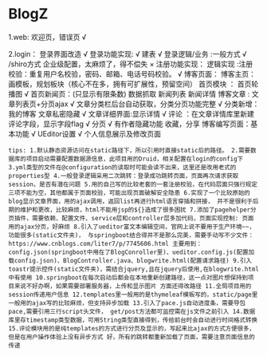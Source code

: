 # BlogZ

1.web:
    欢迎页，错误页 √
    
2.login：
    登录界面改造 √
    登录功能实现: √
        建表  √
        登录逻辑/业务 :一般方式 √  /shiro方式 企业级配置，太麻烦了，得不偿失 ×
    注册功能实现：
        逻辑实现 :注册校验：重复用户名校验，密码、邮箱、电话号码校验。 √
    博客页面：
        博客主页：画模板，规划板块（核心不在多，拥有可扩展性，预留空间）
            首页模块 ：
                        首页轮播图 √
                        首页新闻页：(只显示有限条数)
                                    数据抓取
                                    新闻列表
                                    新闻详情
            博客文章 : 文章列表页+分页ajax √
                       文章分类栏后台自动获取，分类分页功能完整 √
                                    分类新增：我的博客
                       文章私密隐藏 √
                       文章详细界面:显示详情 √
                                    评论 ：在文章详情库里新建评论字段，显示字段flag √
                                                                            分页  √
                                           有作者隐藏功能
                                           收藏，分享
                       博客编写页面：基本功能 √ 
                                    UEditor设置 √
                       个人信息展示及修改页面
                       
                       
                       



`tips:
1.默认静态资源访问在static路径下，所以引用时直接static后的路径。
2.需要数据库的项目启动需要配置数据源信息，此项目用的Druid，相关配置在login的config下
3.yml类型的文件在@configuration的读取时可能会读不出来，这里还是改用老式的properties型
4.一般登录逻辑采用二次跳转：登录成功跳转页面，页面再次请求获取session，是否有潜在问题
5.用的自己写的比较老套的一套注册校验，在代码层面只强行规定三项不能为空，其他都属于页面校验，可能出现页面破解安全隐患
6.实现了一个比较原始的blog显示文章界面，用的ajax调用，返回list再进行html语言穿插和拼接，
    并不是很利于后期的维护和更改，比较麻烦，html不能用jsp的${}造成了很多困扰
7.添加了pagehelper分页插件，需要依赖、配置文件、service层和controller层多加代码，页面实现控制:
    页面用的ajax分页，好麻烦
8.引入了ueditor富文本编辑空间，官网上说不要用于生产环境~~，功能很多(static文件夹)，
    与springboot结合得并不是那么完美，需要手动写不少文件：https://www.cnblogs.com/liter7/p/7745606.html
    主要用到：config.json(springboot中用在了BlogConroller里)、ueditor.config.js(配置加载config.json)、BlogController.java、blogwrite.html(配置请求路径)
9.引入toastr提示控件(static文件夹)，需结合jquery,且在jquery后使用,在blogwrite.html中有使用
10.springboot在每次启动后都会在本地重新创建路径，这一点对图片想保持到项目来说不好办啊，如果需要部署服务器，上传和显示图片
    方面还得改路径
11.全局项目用的session传递用户信息
12.templates里一般用的是thymeleaf模板写的，static/page里一般用的ajax写的比较麻烦，但支持异步加载
13.引入了pace.js自动进度条，需要导包pace,需要引用三行script头文件，
    get/post方法都可监控需在js文件之前引入
14.数据库里存timestamp类型数据，可用String类型直接得到，传给前台时会自动进行时间格式转换
15.评论模块用的是纯templates的方式进行分页及显示的，写起来比ajax的方式方便很多，但是在用户操作体验上没有异步方式
    好，所有的跳转都重新加载了页面，需要注意页面信息的传递`
